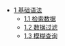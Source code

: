 * [1 基础语法]()
    - [1.1 检索数据](基础语法/检索数据.md)
    - [1.2 数据过滤](基础语法/数据过滤)
    - [1.3 模糊查询](基础语法/模糊查询)

